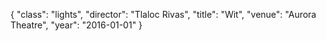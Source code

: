 {
  "class": "lights",
  "director": "Tlaloc Rivas",
  "title": "Wit",
  "venue": "Aurora Theatre",
  "year": "2016-01-01"
}